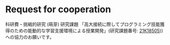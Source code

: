 # Request for cooperation

科研費・挑戦的研究 (萌芽) 研究課題 「高大接続に際してプログラミング技能獲得のための能動的な学習支援環境による授業開発」(研究課題番号: [21K18505](https://kaken.nii.ac.jp/ja/grant/KAKENHI-PROJECT-21K18505/))) への協力のお願いです。